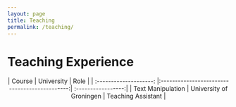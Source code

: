 ```yaml
---
layout: page
title: Teaching
permalink: /teaching/
---
```


# Teaching Experience
<div align="center">
| Course                 | University                                    |  Role              |
| :--------------------: |:---------------------------------------------:| :-----------------:|
| Text Manipulation      | University of Groningen                       | Teaching Assistant |
</div>
